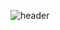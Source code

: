 ![header](https://capsule-render.vercel.app/api?type=Waving&color=gradient&height=250&section=header&text=Junsu%&fontSize=45)

